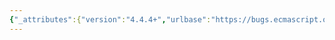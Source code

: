 ```yaml
---
{"_attributes":{"version":"4.4.4+","urlbase":"https://bugs.ecmascript.org/","maintainer":"dherman@mozilla.com"},"bug":{"bug_id":4337,"creation_ts":"2015-04-29 09:29:00 -0700","short_desc":"Annex E: Completion reform changes","delta_ts":"2015-10-02 13:14:02 -0700","product":"Draft for 6th Edition","component":"technical issue","version":"Rev 38: April 14, 2015 Final Draft","rep_platform":"All","op_sys":"All","bug_status":"RESOLVED","resolution":"FIXED","priority":"Normal","bug_severity":"normal","everconfirmed":true,"reporter":{"uid":"andrebargull","name":"André Bargull"},"assigned_to":{"uid":"allen","name":"Allen Wirfs-Brock"},"long_desc":[{"commentid":14336,"comment_count":0,"who":{"uid":"andrebargull","name":"André Bargull"},"bug_when":"2015-04-29 09:29:05 -0700","thetext":"Annex E:\n\n- Completion reform for If-Statements not listed.\n\n\n\n\n- Text for SwitchStatement incorrect:\n---\n[...]  if the last evaluated CaseClause or\nDefaultClause produces a normal completion whose value is empty, the completion value of the SwitchStatement is undefined.\n---\n\nExample:\n---\nswitch (0) {\n case 0:\n   1; // fall-thru\n case 1: \n   ; // empty statement\n}\n---\n\nLast evaluated CaseClause is \"case 1: ;\", completion value is empty, but SwitchStatement completion value is \"1\" (not undefined!).\n\n\n\n\n- Minor issue:\n---\nIn ECMAScript 2015, the normal completion value of a XXXStatement is never the value empty.\n---\nwhere XXXStatement is IterationStatement, SwitchStatement or TryStatement.\n\nThe completion value is even non-empty for abrupt completions:\n\n\n\n\n- Text for TryStatement incorrect when Finally block is present:\n---\nIf the Block part of a TryStatement evaluates to a throw completion and it has a\nCatch part that evaluates to a normal completion whose value is empty, the completion value of the TryStatement is undefined.\n---\n\nExample:\n---\ntry {\n  throw null;\n} catch (e) {\n  ; // empty\n} finally {\n  return 123;\n}"},{"commentid":14426,"comment_count":1,"who":{"uid":"allen","name":"Allen Wirfs-Brock"},"bug_when":"2015-05-19 18:23:11 -0700","thetext":"fixed in rev39 publication draft"}]}}
---
```

